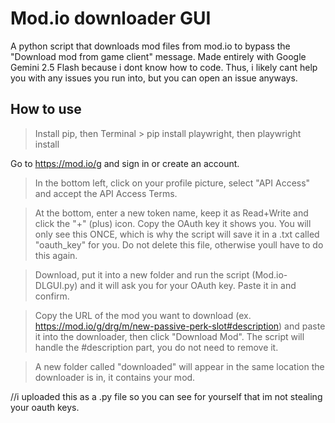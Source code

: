 
# Mod.io downloader GUI
A python script that downloads mod files from mod.io to bypass the "Download mod from game client" message. Made entirely with Google Gemini 2.5 Flash because i dont know how to code. Thus, i likely cant help you with any issues you run into, but you can open an issue anyways. 


## How to use

> Install pip, then Terminal > pip install playwright, then playwright install

Go to https://mod.io/g and sign in or create an account. 
> In the bottom left, click on your profile picture, select "API Access" and accept the API Access Terms.

> At the bottom, enter a new token name, keep it as Read+Write and click the "+" (plus) icon. Copy the OAuth key it shows you. You will only see this ONCE, which is why the script will save it in a .txt called "oauth_key" for you. Do not delete this file, otherwise youll have to do this again.

> Download, put it into a new folder and run the script (Mod.io-DLGUI.py) and it will ask you for your OAuth key. Paste it in and confirm. 

> Copy the URL of the mod you want to download (ex. https://mod.io/g/drg/m/new-passive-perk-slot#description) and paste it into the downloader, then click "Download Mod". The script will handle the #description part, you do not need to remove it.

> A new folder called "downloaded" will appear in the same location the downloader is in, it contains your mod. 

//i uploaded this as a .py file so you can see for yourself that im not stealing your oauth keys. 